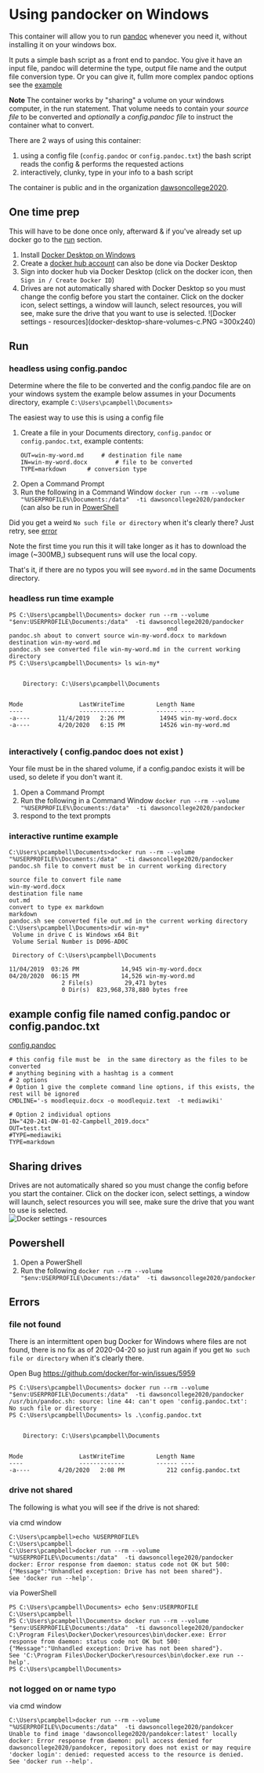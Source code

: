 # Using pandocker on Windows
This container will allow you to run [pandoc](pandoc.org) whenever you need it, without installing it on your windows box. 

It puts a simple bash script as a front end to pandoc.  You give it have an input file, pandoc will determine the type, output file name and the output file conversion type.  Or you can give it, fullm more complex pandoc options see the [example](#example)

__Note__ The container works by "sharing" a volume on your windows computer, in the run statement.  That volume needs to contain your *source file* to be converted and _optionally_ a *config.pandoc file* to instruct the container what to convert. 

There are 2 ways of using this container:

1. using a config file (`config.pandoc` or `config.pandoc.txt`) the bash script reads the config & performs the requested actions
2. interactively, clunky, type in your info to a bash script

The container is public and in the organization [dawsoncollege2020](https://hub.docker.com/u/dawsoncollege2020).

## One time prep	
This will have to be done once only, afterward & if you've already set up docker go to the [run](#run) section.
1.  Install [Docker Desktop on Windows](https://docs.docker.com/docker-for-windows/install/)
2.  Create a [docker hub account](https://hub.docker.com/)  can also be done via Docker Desktop
3.  Sign into docker hub via Docker Desktop (click on the docker icon, then `Sign in / Create Docker ID`)
4.  Drives are not automatically shared with Docker Desktop so you must change the config before you start the container. Click on the docker icon, select settings, a window will launch, select resources, you will see, make sure the drive that you want to use is selected. ![Docker settings - resources](docker-desktop-share-volumes-c.PNG =300x240)

## Run
### headless using config.pandoc 
Determine where the file to be converted and the config.pandoc file are on your windows system the example below assumes in your Documents directory, example `C:\Users\pcampbell\Documents>`  

The easiest way to use this is using a config file
1. Create a file in your Documents directory,  `config.pandoc` or `config.pandoc.txt`, example contents:
     ```
     OUT=win-my-word.md		# destination file name
     IN=win-my-word.docx      	# file to be converted
     TYPE=markdown		# conversion type
     ```
1. Open a Command Prompt
2. Run the following in a Command Window `docker run --rm --volume "%USERPROFILE%\Documents:/data"  -ti dawsoncollege2020/pandocker`  (can also  be run in [PowerShell](#powershell)


Did you get a weird `No such file or directory` when it's clearly there?  Just retry, see [error](#no-such-file)

Note the first time you run this it will take longer as it has to download the image (~300MB,) subsequent runs will use the local copy. 

That\'s it, if there are no typos you will see `myword.md` in the same Documents directory.
### headless run time example
```
PS C:\Users\pcampbell\Documents> docker run --rm --volume "$env:USERPROFILE\Documents:/data"  -ti dawsoncollege2020/pandocker
                                             end
pandoc.sh about to convert source win-my-word.docx to markdown destination win-my-word.md
pandoc.sh see converted file win-my-word.md in the current working directory
PS C:\Users\pcampbell\Documents> ls win-my*


    Directory: C:\Users\pcampbell\Documents


Mode                LastWriteTime         Length Name
----                -------------         ------ ----
-a----        11/4/2019   2:26 PM          14945 win-my-word.docx
-a----        4/20/2020   6:15 PM          14526 win-my-word.md
 
```

### interactively ( config.pandoc  does not exist )
Your file must be in the shared volume, if a config.pandoc exists it will be used, so delete if you don't want it.
1. Open a Command Prompt 
2. Run the following in a Command Window `docker run --rm --volume "%USERPROFILE%\Documents:/data"  -ti dawsoncollege2020/pandocker`
3. respond to the text prompts

### interactive runtime example
```
C:\Users\pcampbell\Documents>docker run --rm --volume "%USERPROFILE%\Documents:/data"  -ti dawsoncollege2020/pandocker
pandoc.sh file to convert must be in current working directory

source file to convert file name
win-my-word.docx
destination file name
out.md
convert to type ex markdown
markdown
pandoc.sh see converted file out.md in the current working directory
C:\Users\pcampbell\Documents>dir win-my*
 Volume in drive C is Windows x64 Bit
 Volume Serial Number is D096-AD0C

 Directory of C:\Users\pcampbell\Documents

11/04/2019  03:26 PM            14,945 win-my-word.docx
04/20/2020  06:15 PM            14,526 win-my-word.md
               2 File(s)         29,471 bytes
               0 Dir(s)  823,968,378,880 bytes free
```

## example config file named config.pandoc or config.pandoc.txt
[config.pandoc](full.example.config.pandoc)
```
# this config file must be  in the same directory as the files to be converted
# anything begining with a hashtag is a comment
# 2 options
# Option 1 give the complete command line options, if this exists, the rest will be ignored
CMDLINE='-s moodlequiz.docx -o moodlequiz.text  -t mediawiki'

# Option 2 individual options
IN="420-241-DW-01-02-Campbell_2019.docx"
OUT=test.txt
#TYPE=mediawiki
TYPE=markdown
```
## Sharing drives
Drives are not automatically shared so you must change the config before you start the container.
Click on the docker icon, select settings, a window will launch, select resources you will see, make sure the drive that you want to use is selected.  
![Docker settings - resources](docker-desktop-share-volumes-c.PNG)

## Powershell 
1. Open a PowerShell
2. Run the following  `docker run --rm --volume "$env:USERPROFILE\Documents:/data"  -ti dawsoncollege2020/pandocker` 

## Errors 
### file not found
There is an intermittent open  bug Docker for Windows where files are not found, there is no fix as of 2020-04-20 so just run again if you get `No such file or directory` when it's clearly there.   

Open Bug https://github.com/docker/for-win/issues/5959 

   ```
   PS C:\Users\pcampbell\Documents> docker run --rm --volume "$env:USERPROFILE\Documents:/data"  -ti dawsoncollege2020/pandocker
   /usr/bin/pandoc.sh: source: line 44: can't open 'config.pandoc.txt': No such file or directory
   PS C:\Users\pcampbell\Documents> ls .\config.pandoc.txt


       Directory: C:\Users\pcampbell\Documents


   Mode                LastWriteTime         Length Name
   ----                -------------         ------ ----
   -a----        4/20/2020   2:08 PM            212 config.pandoc.txt
   ```


### drive not shared 
The following is what you will  see if the drive is not shared:

via cmd window
```
C:\Users\pcampbell>echo %USERPROFILE%
C:\Users\pcampbell
C:\Users\pcampbell>docker run --rm --volume "%USERPROFILE%\Documents:/data"  -ti dawsoncollege2020/pandocker
docker: Error response from daemon: status code not OK but 500: {"Message":"Unhandled exception: Drive has not been shared"}.
See 'docker run --help'.
```
via PowerShell
```
PS C:\Users\pcampbell\Documents> echo $env:USERPROFILE
C:\Users\pcampbell
PS C:\Users\pcampbell\Documents> docker run --rm --volume "$env:USERPROFILE\Documents:/data"  -ti dawsoncollege2020/pandocker
C:\Program Files\Docker\Docker\resources\bin\docker.exe: Error response from daemon: status code not OK but 500: {"Message":"Unhandled exception: Drive has not been shared"}.
See 'C:\Program Files\Docker\Docker\resources\bin\docker.exe run --help'.
PS C:\Users\pcampbell\Documents>
```
### not logged on or name typo
via cmd window
```
C:\Users\pcampbell>docker run --rm --volume "%USERPROFILE%\Documents:/data"  -ti dawsoncollege2020/pandokcer
Unable to find image 'dawsoncollege2020/pandokcer:latest' locally
docker: Error response from daemon: pull access denied for dawsoncollege2020/pandokcer, repository does not exist or may require 'docker login': denied: requested access to the resource is denied.
See 'docker run --help'.
```

